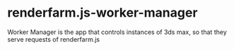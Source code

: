 # renderfarm.js-worker-manager
Worker Manager is the app that controls instances of 3ds max, so that they serve requests of renderfarm.js
